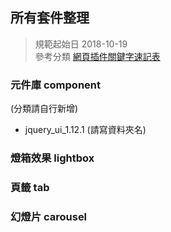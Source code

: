 ##  所有套件整理
>規範起始日 2018-10-19  
>參考分類  [網頁插件關鍵字速記表](https://drive.google.com/file/d/0B2e3VLlpmcU4aTlhdlhzTGgzVUE/view)


### 元件庫 component 
(分類請自行新增)

* jquery_ui_1.12.1
(請寫資料夾名)

### 燈箱效果 lightbox

### 頁籤 tab

### 幻燈片 carousel
